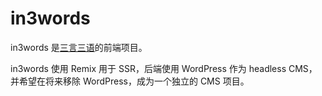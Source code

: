 # in3words

in3words 是[三言三语](https://best33.com)的前端项目。

in3words 使用 Remix 用于 SSR，后端使用 WordPress 作为 headless CMS，并希望在将来移除 WordPress，成为一个独立的 CMS 项目。
